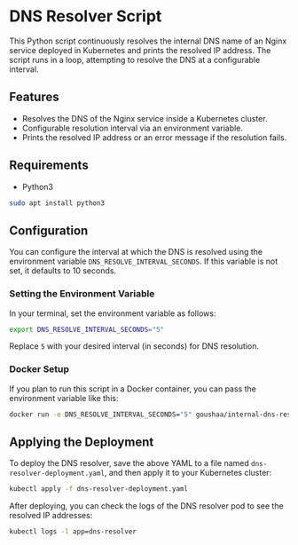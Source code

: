 # DNS Resolver Script 

This Python script continuously resolves the internal DNS name of an Nginx service deployed in Kubernetes and prints the resolved IP address. The script runs in a loop, attempting to resolve the DNS at a configurable interval.

## Features

- Resolves the DNS of the Nginx service inside a Kubernetes cluster.
- Configurable resolution interval via an environment variable.
- Prints the resolved IP address or an error message if the resolution fails.

## Requirements

- Python3
```bash
sudo apt install python3
```

## Configuration

You can configure the interval at which the DNS is resolved using the environment variable `DNS_RESOLVE_INTERVAL_SECONDS`. If this variable is not set, it defaults to 10 seconds.

### Setting the Environment Variable

In your terminal, set the environment variable as follows:

```bash
export DNS_RESOLVE_INTERVAL_SECONDS="5"
```
Replace `5` with your desired interval (in seconds) for DNS resolution.

### Docker Setup

If you plan to run this script in a Docker container, you can pass the environment variable like this:

```bash
docker run -e DNS_RESOLVE_INTERVAL_SECONDS="5" goushaa/internal-dns-resolver
```

## Applying the Deployment

To deploy the DNS resolver, save the above YAML to a file named `dns-resolver-deployment.yaml`, and then apply it to your Kubernetes cluster:

```bash
kubectl apply -f dns-resolver-deployment.yaml
```

After deploying, you can check the logs of the DNS resolver pod to see the resolved IP addresses: 

```bash
kubectl logs -l app=dns-resolver
```
